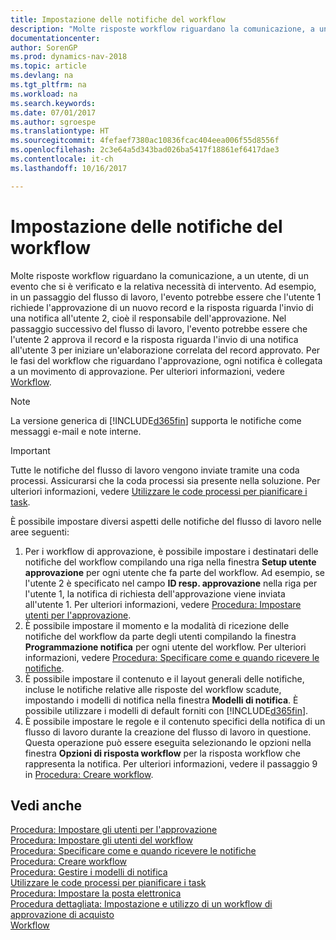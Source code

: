 ```yaml
---
title: Impostazione delle notifiche del workflow
description: "Molte risposte workflow riguardano la comunicazione, a un utente, di un evento che si è verificato e la relativa necessità di intervento. Ad esempio, in un passaggio del flusso di lavoro, l'evento potrebbe essere che l'utente 1 richiede l'approvazione di un nuovo record e la risposta riguarda l'invio di una notifica all'utente 2, cioè il responsabile dell'approvazione. Nel passaggio successivo del flusso di lavoro, l'evento potrebbe essere che l'utente 2 approva il record e la risposta riguarda l'invio di una notifica all'utente 3 per iniziare un'elaborazione correlata del record approvato. Per le fasi del workflow che riguardano l'approvazione, ogni notifica è collegata a un movimento di approvazione."
documentationcenter: 
author: SorenGP
ms.prod: dynamics-nav-2018
ms.topic: article
ms.devlang: na
ms.tgt_pltfrm: na
ms.workload: na
ms.search.keywords: 
ms.date: 07/01/2017
ms.author: sgroespe
ms.translationtype: HT
ms.sourcegitcommit: 4fefaef7380ac10836fcac404eea006f55d8556f
ms.openlocfilehash: 2c3e64a5d343bad026ba5417f18861ef6417dae3
ms.contentlocale: it-ch
ms.lasthandoff: 10/16/2017

---
```

# <a name="setting-up-workflow-notifications"></a>Impostazione delle notifiche del workflow
Molte risposte workflow riguardano la comunicazione, a un utente, di un evento che si è verificato e la relativa necessità di intervento. Ad esempio, in un passaggio del flusso di lavoro, l'evento potrebbe essere che l'utente 1 richiede l'approvazione di un nuovo record e la risposta riguarda l'invio di una notifica all'utente 2, cioè il responsabile dell'approvazione. Nel passaggio successivo del flusso di lavoro, l'evento potrebbe essere che l'utente 2 approva il record e la risposta riguarda l'invio di una notifica all'utente 3 per iniziare un'elaborazione correlata del record approvato. Per le fasi del workflow che riguardano l'approvazione, ogni notifica è collegata a un movimento di approvazione. Per ulteriori informazioni, vedere [Workflow](across-workflow.md).  

> [!NOTE]  
>  La versione generica di [!INCLUDE[d365fin](includes/d365fin_md.md)] supporta le notifiche come messaggi e-mail e note interne.  

> [!IMPORTANT]  
>  Tutte le notifiche del flusso di lavoro vengono inviate tramite una coda processi. Assicurarsi che la coda processi sia presente nella soluzione. Per ulteriori informazioni, vedere [Utilizzare le code processi per pianificare i task](admin-job-queues-schedule-tasks.md).

È possibile impostare diversi aspetti delle notifiche del flusso di lavoro nelle aree seguenti:  

1.  Per i workflow di approvazione, è possibile impostare i destinatari delle notifiche del workflow compilando una riga nella finestra **Setup utente approvazione** per ogni utente che fa parte del workflow. Ad esempio, se l'utente 2 è specificato nel campo **ID resp. approvazione** nella riga per l'utente 1, la notifica di richiesta dell'approvazione viene inviata all'utente 1. Per ulteriori informazioni, vedere [Procedura: Impostare utenti per l'approvazione](across-how-to-set-up-approval-users.md).  
2.  È possibile impostare il momento e la modalità di ricezione delle notifiche del workflow da parte degli utenti compilando la finestra **Programmazione notifica**  per ogni utente del workflow. Per ulteriori informazioni, vedere [Procedura: Specificare come e quando ricevere le notifiche](across-how-to-specify-when-and-how-to-receive-notifications.md).  
3.  È possibile impostare il contenuto e il layout generali delle notifiche, incluse le notifiche relative alle risposte del workflow scadute, impostando i modelli di notifica nella finestra **Modelli di notifica**. È possibile utilizzare i modelli di default forniti con [!INCLUDE[d365fin](includes/d365fin_md.md)].  
4.  È possibile impostare le regole e il contenuto specifici della notifica di un flusso di lavoro durante la creazione del flusso di lavoro in questione. Questa operazione può essere eseguita selezionando le opzioni nella finestra **Opzioni di risposta workflow** per la risposta workflow che rappresenta la notifica. Per ulteriori informazioni, vedere il passaggio 9 in [Procedura: Creare workflow](across-how-to-create-workflows.md).  

## <a name="see-also"></a>Vedi anche  
 [Procedura: Impostare gli utenti per l'approvazione](across-how-to-set-up-approval-users.md)   
 [Procedura: Impostare gli utenti del workflow](across-how-to-set-up-workflow-users.md)   
 [Procedura: Specificare come e quando ricevere le notifiche](across-how-to-specify-when-and-how-to-receive-notifications.md)   
 [Procedura: Creare workflow](across-how-to-create-workflows.md)   
 [Procedura: Gestire i modelli di notifica](across-how-to-manage-notification-templates.md)   
 [Utilizzare le code processi per pianificare i task](admin-job-queues-schedule-tasks.md)   
 [Procedura: Impostare la posta elettronica](madeira-how-setup-email.md)   
 [Procedura dettagliata: Impostazione e utilizzo di un workflow di approvazione di acquisto](walkthrough-setting-up-and-using-a-purchase-approval-workflow.md)   
 [Workflow](across-workflow.md)   


